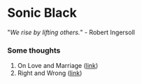 # Sonic Black

"*We rise by lifting others.*" - Robert Ingersoll

### Some thoughts

1. On Love and Marriage ([link](./love.md))
2. Right and Wrong ([link](./right.md))
